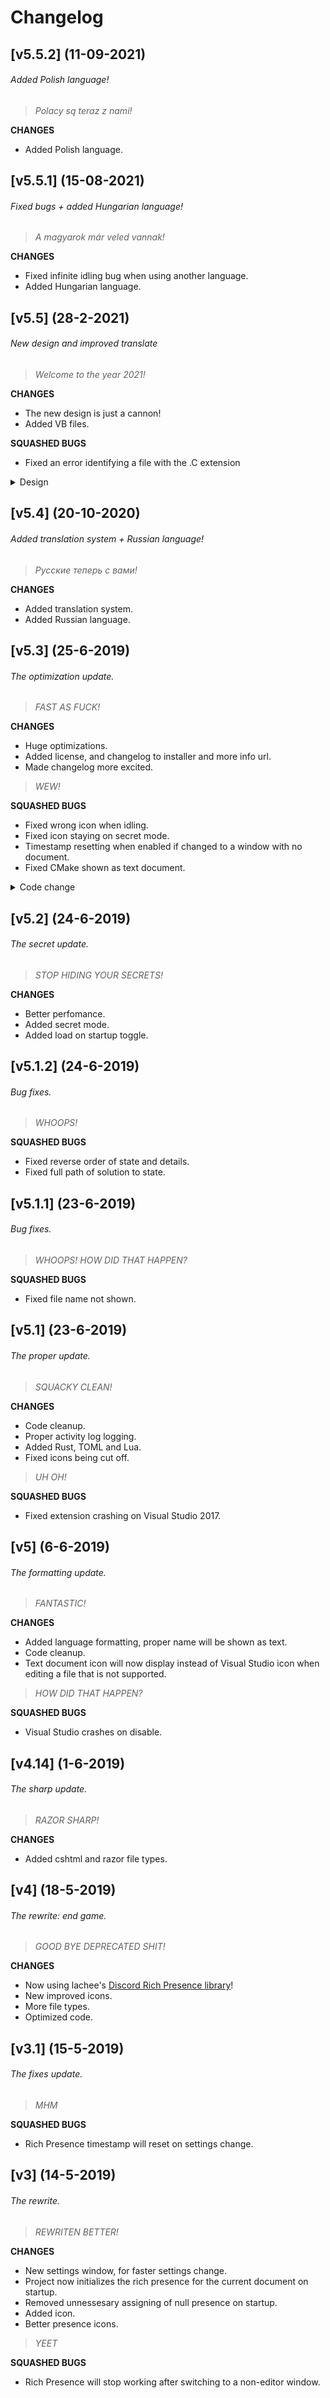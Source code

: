 ﻿# Changelog

## [v5.5.2] (11-09-2021)
###### Added Polish language!

>_Polacy są teraz z nami!_

**CHANGES**
- Added Polish language.

## [v5.5.1] (15-08-2021)
###### Fixed bugs + added Hungarian language!

>_A magyarok már veled vannak!_

**CHANGES**
- Fixed infinite idling bug when using another language.
- Added Hungarian language.

## [v5.5] (28-2-2021)
###### New design and improved translate

>_Welcome to the year 2021!_

**CHANGES**
- The new design is just a cannon!
- Added VB files.

**SQUASHED BUGS**
- Fixed an error identifying a file with the .C extension

<details>
<summary>Design</summary>
<p>
before
<p> 
  <img src="https://nothing-to-see-he.re/4wfoqY.png" />
</p>

after
<p> 
  <img src="https://i.imgur.com/ZGnPIBj.png" />
</p>
</p>
</details>

## [v5.4] (20-10-2020)
###### Added translation system + Russian language!

>_Русские теперь с вами!_

**CHANGES**
- Added translation system.
- Added Russian language.

## [v5.3] (25-6-2019)
###### The optimization update.

>_FAST AS FUCK!_

**CHANGES**
- Huge optimizations.
- Added license, and changelog to installer and more info url.
- Made changelog more excited. 

>_WEW!_

**SQUASHED BUGS**
- Fixed wrong icon when idling.
- Fixed icon staying on secret mode.
- Timestamp resetting when enabled if changed to a window with no document.
- Fixed CMake shown as text document.

<details>
<summary>Code change</summary>
<p>
before

```csharp
string[] key = null;
foreach (string[] langkey in Languages.Keys)
    if (Array.IndexOf(langkey, document != null ? Path.GetExtension(document.FullName).ToLower() : string.Empty) > -1 || Array.IndexOf(langkey, Path.GetFileName(document != null ? document.FullName : string.Empty)) > -1)
        key = langkey;

bool supported = key != null && Languages.ContainsKey(key);
Assets = new Assets()
{
    LargeImageKey = Settings.largeLanguage ? supported ? Languages[key][0] : "text" : ideVersionProperties[1],
    LargeImageText = Settings.largeLanguage ? supported ? Languages[key][1] : "Unknown document type" : $"Visual Studio {ideVersionProperties[1]}",
    SmallImageKey = Settings.largeLanguage ? ideVersionProperties[0] : supported ? Languages[key][0] : "text",
    SmallImageText = Settings.largeLanguage ? $"Visual Studio {ideVersionProperties[1]}" : supported ? Languages[key][1] : "Unknown document type"
};
```
after

```csharp
string[] language = new string[] { };
if (document != null)
{
    string filename = Path.GetFileName(document.FullName).ToLower();
    string ext = Path.GetExtension(filename);
    List<KeyValuePair<string[], string[]>> list = Languages.Where(lang => Array.IndexOf(lang.Key, filename) > -1 || Array.IndexOf(lang.Key, ext) > -1).ToList();
    language = list.Count > 0 ? list[0].Value : new string[] { };
}

bool supported = language.Length > 0;
Assets = new Assets()
{
    LargeImageKey = Settings.largeLanguage ? supported ? language[0] : "text" : $"vs{ideVersion}",
    LargeImageText = Settings.largeLanguage ? supported ? language[1] : "Unrecognized extension" : $"Visual Studio {ideVersion}",
    SmallImageKey = Settings.largeLanguage ? $"vs{ideVersion}" : supported ? language[0] : "text",
    SmallImageText = Settings.largeLanguage ? $"Visual Studio {ideVersion}" : supported ? language[1] : "Unrecognized extension"
};
```
</p>
</details>

## [v5.2] (24-6-2019)
###### The secret update.

>_STOP HIDING YOUR SECRETS!_

**CHANGES**
- Better perfomance.
- Added secret mode.
- Added load on startup toggle.

## [v5.1.2] (24-6-2019)
###### Bug fixes.

>_WHOOPS!_

**SQUASHED BUGS**
- Fixed reverse order of state and details.
- Fixed full path of solution to state.

## [v5.1.1] (23-6-2019)
###### Bug fixes.

>_WHOOPS! HOW DID THAT HAPPEN?_

**SQUASHED BUGS**
- Fixed file name not shown.

## [v5.1] (23-6-2019)
###### The proper update.

>_SQUACKY CLEAN!_

**CHANGES**
- Code cleanup.
- Proper activity log logging.
- Added Rust, TOML and Lua.
- Fixed icons being cut off.

>_UH OH!_

**SQUASHED BUGS**
- Fixed extension crashing on Visual Studio 2017.

## [v5] (6-6-2019)
###### The formatting update.

>_FANTASTIC!_

**CHANGES**
- Added language formatting, proper name will be shown as text.
- Code cleanup.
- Text document icon will now display instead of Visual Studio icon when editing a file that is not supported.

>_HOW DID THAT HAPPEN?_

**SQUASHED BUGS**
- Visual Studio crashes on disable.

## [v4.14] (1-6-2019)
###### The sharp update.

>_RAZOR SHARP!_

**CHANGES**
- Added cshtml and razor file types.

## [v4] (18-5-2019)
###### The rewrite: end game.

>_GOOD BYE DEPRECATED SHIT!_

**CHANGES**
- Now using lachee's [Discord Rich Presence library](https://github.com/lachee/discord-rpc-csharp)!
- New improved icons.
- More file types.
- Optimized code.

## [v3.1] (15-5-2019)
###### The fixes update.

>_MHM_

**SQUASHED BUGS**
- Rich Presence timestamp will reset on settings change.

## [v3] (14-5-2019)
###### The rewrite.

>_REWRITEN BETTER!_

**CHANGES**
- New settings window, for faster settings change.
- Project now initializes the rich presence for the current document on startup.
- Removed unnessesary assigning of null presence on startup.
- Added icon.
- Better presence icons.

>_YEET_

**SQUASHED BUGS**
- Rich Presence will stop working after switching to a non-editor window.